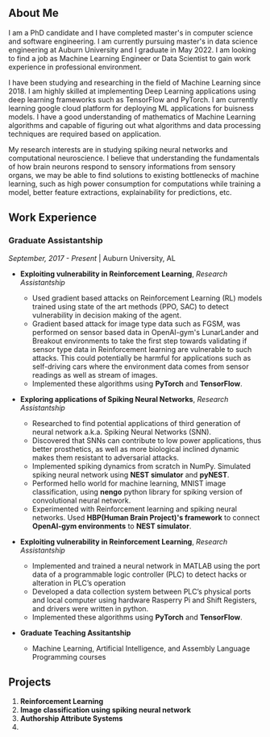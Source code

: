 ## About Me
I am a PhD candidate and I have completed master's in computer science and software engineering. I am currently pursuing master's in data science engineering at Auburn University and I graduate in May 2022. I am looking to find a job as Machine Learning Engineer or Data Scientist to gain work experience in professional environment.

I have been studying and researching in the field of Machine Learning since 2018. I am highly skilled at implementing Deep Learning applications using deep learning frameworks such as TensorFlow and PyTorch. I am currently learning google cloud platform for deploying ML applications for buisness models. I have a good understanding of mathematics of Machine Learning algorithms and capable of figuring out what algorithms and data processing techniques are required based on application.

My research interests are in studying spiking neural networks and computational neuroscience. I believe that understanding the fundamentals of how brain neurons respond to sensory informations from sensory organs, we may be able to find solutions to existing bottlenecks of machine learning, such as high power consumption for computations while training a model, better feature extractions, explainability for predictions, etc. 

## Work Experience

### Graduate Assistantship 
*September, 2017 - Present* | Auburn University, AL

- **Exploiting vulnerability in Reinforcement Learning**, _Research Assistantship_
  - Used gradient based attacks on Reinforcement Learning (RL) models trained using state of the art methods (PPO, SAC) to detect vulnerability in decision making   of the agent.
  - Gradient based attack for image type data such as FGSM, was performed on sensor based data in OpenAI-gym's LunarLander and Breakout environments to take the first step towards validating if sensor type data in Reinforcement learning are vulnerable to such attacks. This could potentially be harmful for applications such as self-driving cars where the environment data comes from sensor readings as well as stream of images.
  - Implemented these algorithms using **PyTorch** and **TensorFlow**.

- **Exploring applications of Spiking Neural Networks**, _Research Assistantship_
  - Researched to find potential applications of third generation of neural network a.k.a. Spiking Neural Networks (SNN).
  - Discovered that SNNs can contribute to low power applications, thus better prosthetics, as well as more biological inclined dynamic makes them resistant to adversarial attacks.
  - Implemented spiking dynamics from scratch in NumPy. Simulated spiking neural network using **NEST simulator** and **pyNEST**.
  - Performed hello world for machine learning, MNIST image classification, using **nengo** python library for spiking version of convolutional neural network.
  - Experimented with Reinforcement learning and spiking neural networks. Used **HBP(Human Brain Project)'s framework** to connect **OpenAI-gym environments** to **NEST simulator**.

- **Exploiting vulnerability in Reinforcement Learning**, _Research Assistantship_
  -  Implemented and trained a neural network in MATLAB using the port data of a programmable logic controller (PLC) to detect hacks or alteration in PLC’s operation
  - Developed a data collection system between PLC’s physical ports and local computer using hardware Rasperry Pi and Shift Registers, and drivers were written in python.
  - Implemented these algorithms using **PyTorch** and **TensorFlow**.

- **Graduate Teaching Assitantship**
  - Machine Learning, Artificial Intelligence, and Assembly Language Programming courses

## Projects
1. **Reinforcement Learning**
2. **Image classification using spiking neural network**
3. **Authorship Attribute Systems**
4. 
